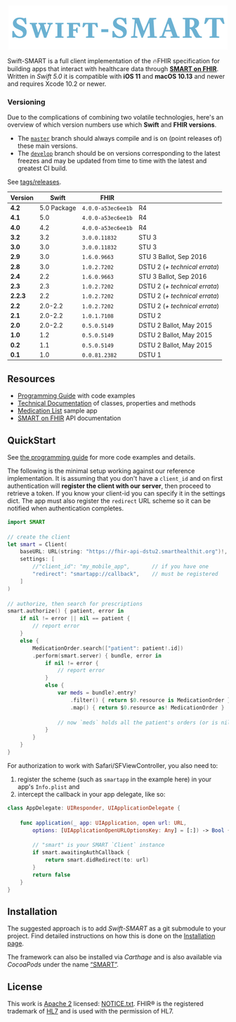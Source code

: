 <p align="center"><img src="./assets/banner.png" alt=""></p>

Swift-SMART is a full client implementation of the 🔥FHIR specification for building apps that interact with healthcare data through [**SMART on FHIR**][smart].
Written in _Swift 5.0_ it is compatible with **iOS 11** and **macOS 10.13** and newer and requires Xcode 10.2 or newer.


### Versioning

Due to the complications of combining two volatile technologies, here's an overview of which version numbers use which **Swift** and **FHIR versions**.

- The [`master`](https://github.com/smart-on-fhir/Swift-SMART) branch should always compile and is on (point releases of) these main versions.
- The [`develop`](https://github.com/smart-on-fhir/Swift-SMART/tree/develop) branch should be on versions corresponding to the latest freezes and may be updated from time to time with the latest and greatest CI build.

See [tags/releases](https://github.com/smart-on-fhir/Swift-SMART/releases).

 Version |   Swift   |      FHIR     | &nbsp;
---------|-----------|---------------|-----------------------------
 **4.2** |       5.0 Package | `4.0.0-a53ec6ee1b` | R4
 **4.1** |       5.0 | `4.0.0-a53ec6ee1b` | R4
 **4.0** |       4.2 | `4.0.0-a53ec6ee1b` | R4
 **3.2** |       3.2 | `3.0.0.11832` | STU 3
 **3.0** |       3.0 | `3.0.0.11832` | STU 3
 **2.9** |       3.0 |  `1.6.0.9663` | STU 3 Ballot, Sep 2016
 **2.8** |       3.0 |  `1.0.2.7202` | DSTU 2 (_+ technical errata_)
 **2.4** |       2.2 |  `1.6.0.9663` | STU 3 Ballot, Sep 2016
 **2.3** |       2.3 |  `1.0.2.7202` | DSTU 2 (_+ technical errata_)
**2.2.3**|       2.2 |  `1.0.2.7202` | DSTU 2 (_+ technical errata_)
 **2.2** |   2.0-2.2 |  `1.0.2.7202` | DSTU 2 (_+ technical errata_)
 **2.1** |   2.0-2.2 |  `1.0.1.7108` | DSTU 2
 **2.0** |   2.0-2.2 |  `0.5.0.5149` | DSTU 2 Ballot, May 2015
 **1.0** |       1.2 |  `0.5.0.5149` | DSTU 2 Ballot, May 2015
 **0.2** |       1.1 |  `0.5.0.5149` | DSTU 2 Ballot, May 2015
 **0.1** |       1.0 | `0.0.81.2382` | DSTU 1


Resources
---------

- [Programming Guide][wiki] with code examples
- [Technical Documentation][docs] of classes, properties and methods
- [Medication List][sample] sample app
- [SMART on FHIR][smart] API documentation

[wiki]: https://github.com/smart-on-fhir/Swift-SMART/wiki
[docs]: http://docs.smarthealthit.org/Swift-SMART/
[sample]: https://github.com/smart-on-fhir/SoF-MedList
[smart]: http://docs.smarthealthit.org


QuickStart
----------

See [the programming guide][wiki] for more code examples and details.

The following is the minimal setup working against our reference implementation.
It is assuming that you don't have a `client_id` and on first authentication will **register the client with our server**, then proceed to retrieve a token.
If you know your client-id you can specify it in the settings dict.
The app must also register the `redirect` URL scheme so it can be notified when authentication completes.

```swift
import SMART

// create the client
let smart = Client(
    baseURL: URL(string: "https://fhir-api-dstu2.smarthealthit.org")!,
    settings: [
        //"client_id": "my_mobile_app",       // if you have one
        "redirect": "smartapp://callback",    // must be registered
    ]
)

// authorize, then search for prescriptions
smart.authorize() { patient, error in
    if nil != error || nil == patient {
        // report error
    }
    else {
        MedicationOrder.search(["patient": patient!.id])
        .perform(smart.server) { bundle, error in
            if nil != error {
                // report error
            }
            else {
                var meds = bundle?.entry?
                    .filter() { return $0.resource is MedicationOrder }
                    .map() { return $0.resource as! MedicationOrder }
                
                // now `meds` holds all the patient's orders (or is nil)
            }
        }
    }
}
```

For authorization to work with Safari/SFViewController, you also need to:

1. register the scheme (such as `smartapp` in the example here) in your app's `Info.plist` and
2. intercept the callback in your app delegate, like so:

```swift
class AppDelegate: UIResponder, UIApplicationDelegate {
    
    func application(_ app: UIApplication, open url: URL,
        options: [UIApplicationOpenURLOptionsKey: Any] = [:]) -> Bool {
        
        // "smart" is your SMART `Client` instance
        if smart.awaitingAuthCallback {
            return smart.didRedirect(to: url)
        }
        return false
    }
}
```


Installation
------------

The suggested approach is to add _Swift-SMART_ as a git submodule to your project.
Find detailed instructions on how this is done on the [Installation page][installation].

The framework can also be installed via _Carthage_ and is also available via _CocoaPods_ under the name [“SMART”][pod].

[installation]: https://github.com/smart-on-fhir/Swift-SMART/wiki/Installation
[pod]: https://cocoapods.org/pods/SMART


License
-------

This work is [Apache 2](./LICENSE.txt) licensed: [NOTICE.txt](./NOTICE.txt).
FHIR® is the registered trademark of [HL7][] and is used with the permission of HL7.

[hl7]: http://hl7.org/
